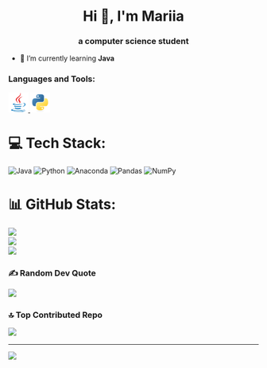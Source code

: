 <h1 align="center">Hi 👋, I'm Mariia</h1>
<h3 align="center">a computer science student</h3>

- 🌱 I’m currently learning **Java**


<p align="left">
</p>

<h3 align="left">Languages and Tools:</h3>
<p align="left"> <a href="https://www.java.com" target="_blank" rel="noreferrer"> <img src="https://raw.githubusercontent.com/devicons/devicon/master/icons/java/java-original.svg" alt="java" width="40" height="40"/> </a> <a href="https://www.python.org" target="_blank" rel="noreferrer"> <img src="https://raw.githubusercontent.com/devicons/devicon/master/icons/python/python-original.svg" alt="python" width="40" height="40"/> </a> </p>


# 💻 Tech Stack:
![Java](https://img.shields.io/badge/java-%23ED8B00.svg?style=for-the-badge&logo=openjdk&logoColor=white) ![Python](https://img.shields.io/badge/python-3670A0?style=for-the-badge&logo=python&logoColor=ffdd54) ![Anaconda](https://img.shields.io/badge/Anaconda-%2344A833.svg?style=for-the-badge&logo=anaconda&logoColor=white) ![Pandas](https://img.shields.io/badge/pandas-%23150458.svg?style=for-the-badge&logo=pandas&logoColor=white) ![NumPy](https://img.shields.io/badge/numpy-%23013243.svg?style=for-the-badge&logo=numpy&logoColor=white)
# 📊 GitHub Stats:
![](https://github-readme-stats.vercel.app/api?username=m4r11a&theme=dark&hide_border=false&include_all_commits=false&count_private=false)<br/>
![](https://nirzak-streak-stats.vercel.app/?user=m4r11a&theme=dark&hide_border=false)<br/>
![](https://github-readme-stats.vercel.app/api/top-langs/?username=m4r11a&theme=dark&hide_border=false&include_all_commits=false&count_private=false&layout=compact)

### ✍️ Random Dev Quote
![](https://quotes-github-readme.vercel.app/api?type=horizontal&theme=merko)

### 🔝 Top Contributed Repo
![](https://github-contributor-stats.vercel.app/api?username=m4r11a&limit=5&theme=dark&combine_all_yearly_contributions=true)

---
[![](https://visitcount.itsvg.in/api?id=m4r11a&icon=0&color=0)](https://visitcount.itsvg.in)

<!-- Proudly created with GPRM ( https://gprm.itsvg.in ) -->
